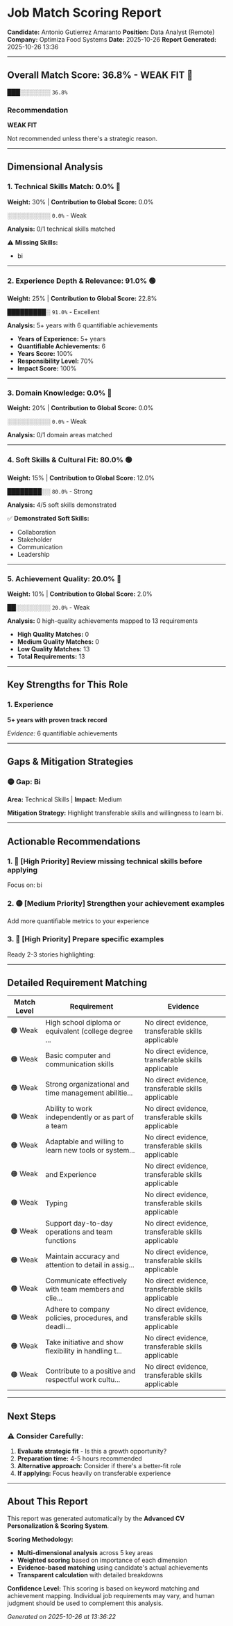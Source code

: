# Job Match Scoring Report

**Candidate:** Antonio Gutierrez Amaranto
**Position:** Data Analyst (Remote)
**Company:** Optimiza Food Systems
**Date:** 2025-10-26
**Report Generated:** 2025-10-26 13:36

---

## Overall Match Score: 36.8% - WEAK FIT 🔴

**███░░░░░░░** `36.8%`

### Recommendation
**WEAK FIT**

Not recommended unless there's a strategic reason.

---

## Dimensional Analysis

### 1. Technical Skills Match: 0.0% 🔴
**Weight:** 30% | **Contribution to Global Score:** 0.0%

**░░░░░░░░░░** `0.0%` - Weak

**Analysis:** 0/1 technical skills matched

⚠️ **Missing Skills:**
- bi

---

### 2. Experience Depth & Relevance: 91.0% 🟢
**Weight:** 25% | **Contribution to Global Score:** 22.8%

**█████████░** `91.0%` - Excellent

**Analysis:** 5+ years with 6 quantifiable achievements

- **Years of Experience:** 5+ years
- **Quantifiable Achievements:** 6
- **Years Score:** 100%
- **Responsibility Level:** 70%
- **Impact Score:** 100%

---

### 3. Domain Knowledge: 0.0% 🔴
**Weight:** 20% | **Contribution to Global Score:** 0.0%

**░░░░░░░░░░** `0.0%` - Weak

**Analysis:** 0/1 domain areas matched

---

### 4. Soft Skills & Cultural Fit: 80.0% 🟢
**Weight:** 15% | **Contribution to Global Score:** 12.0%

**████████░░** `80.0%` - Strong

**Analysis:** 4/5 soft skills demonstrated

✅ **Demonstrated Soft Skills:**
- Collaboration
- Stakeholder
- Communication
- Leadership

---

### 5. Achievement Quality: 20.0% 🔴
**Weight:** 10% | **Contribution to Global Score:** 2.0%

**██░░░░░░░░** `20.0%` - Weak

**Analysis:** 0 high-quality achievements mapped to 13 requirements

- **High Quality Matches:** 0
- **Medium Quality Matches:** 0
- **Low Quality Matches:** 13
- **Total Requirements:** 13

---

## Key Strengths for This Role

### 1. Experience

**5+ years with proven track record**

*Evidence:* 6 quantifiable achievements

---

## Gaps & Mitigation Strategies

### 🟡 Gap: Bi
**Area:** Technical Skills | **Impact:** Medium

**Mitigation Strategy:** Highlight transferable skills and willingness to learn bi.

---

## Actionable Recommendations

### 1. 🔴 [High Priority] Review missing technical skills before applying

Focus on: bi

### 2. 🟡 [Medium Priority] Strengthen your achievement examples

Add more quantifiable metrics to your experience

### 3. 🔴 [High Priority] Prepare specific examples

Ready 2-3 stories highlighting: 

---

## Detailed Requirement Matching

| Match Level | Requirement | Evidence |
|------------|------------|----------|
| 🟠 Weak | High school diploma or equivalent (college degree ... | No direct evidence, transferable skills applicable |
| 🟠 Weak | Basic computer and communication skills | No direct evidence, transferable skills applicable |
| 🟠 Weak | Strong organizational and time management abilitie... | No direct evidence, transferable skills applicable |
| 🟠 Weak | Ability to work independently or as part of a team | No direct evidence, transferable skills applicable |
| 🟠 Weak | Adaptable and willing to learn new tools or system... | No direct evidence, transferable skills applicable |
| 🟠 Weak | and Experience | No direct evidence, transferable skills applicable |
| 🟠 Weak | Typing | No direct evidence, transferable skills applicable |
| 🟠 Weak | Support day-to-day operations and team functions | No direct evidence, transferable skills applicable |
| 🟠 Weak | Maintain accuracy and attention to detail in assig... | No direct evidence, transferable skills applicable |
| 🟠 Weak | Communicate effectively with team members and clie... | No direct evidence, transferable skills applicable |
| 🟠 Weak | Adhere to company policies, procedures, and deadli... | No direct evidence, transferable skills applicable |
| 🟠 Weak | Take initiative and show flexibility in handling t... | No direct evidence, transferable skills applicable |
| 🟠 Weak | Contribute to a positive and respectful work cultu... | No direct evidence, transferable skills applicable |

---

## Next Steps

### ⚠️ Consider Carefully:

1. **Evaluate strategic fit** - Is this a growth opportunity?
2. **Preparation time:** 4-5 hours recommended
3. **Alternative approach:** Consider if there's a better-fit role
4. **If applying:** Focus heavily on transferable experience

---

## About This Report

This report was generated automatically by the **Advanced CV Personalization & Scoring System**.

**Scoring Methodology:**
- **Multi-dimensional analysis** across 5 key areas
- **Weighted scoring** based on importance of each dimension
- **Evidence-based matching** using candidate's actual achievements
- **Transparent calculation** with detailed breakdowns

**Confidence Level:** This scoring is based on keyword matching and achievement mapping. 
Individual job requirements may vary, and human judgment should be used to complement this analysis.

*Generated on 2025-10-26 at 13:36:22*
